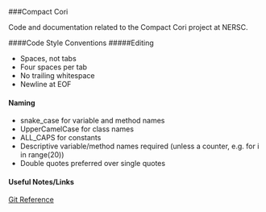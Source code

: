 ###Compact Cori

Code and documentation related to the Compact Cori project at NERSC.

####Code Style Conventions
#####Editing
- Spaces, not tabs
- Four spaces per tab
- No trailing whitespace
- Newline at EOF

#### Naming
- snake_case for variable and method names
- UpperCamelCase for class names
- ALL_CAPS for constants
- Descriptive variable/method names required (unless a counter, e.g. for i in
  range(20))
- Double quotes preferred over single quotes

#### Useful Notes/Links
[Git Reference](https://github.com/NERSC/CompactCori/blob/master/reference/GitReference.md)
